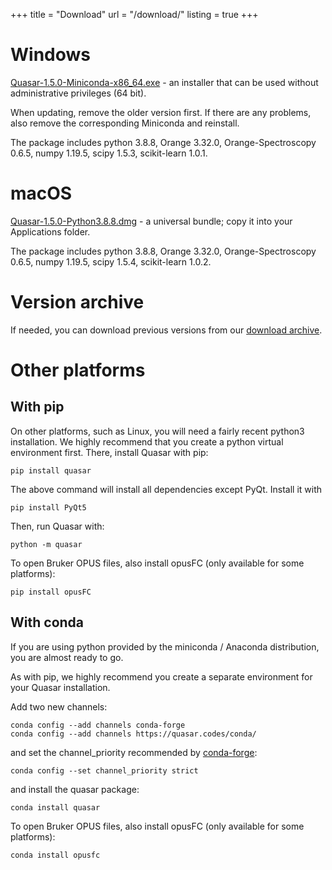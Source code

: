 +++
title = "Download"
url = "/download/"
listing = true
+++

Windows
=======

[Quasar-1.5.0-Miniconda-x86_64.exe](https://download.biolab.si/download/files/quasar/Quasar-1.5.0-Miniconda-x86_64.exe) - an
installer that can be used without administrative privileges (64 bit).

When updating, remove the older version first. If there are any problems, also remove the corresponding Miniconda and reinstall.

The package includes python 3.8.8,
Orange 3.32.0, Orange-Spectroscopy 0.6.5, numpy 1.19.5,
scipy 1.5.3, scikit-learn 1.0.1.

macOS
=====

[Quasar-1.5.0-Python3.8.8.dmg](https://download.biolab.si/download/files/quasar/Quasar-1.5.0-Python3.8.8.dmg) - a universal
bundle; copy it into your Applications folder.

The package includes python 3.8.8,
Orange 3.32.0, Orange-Spectroscopy 0.6.5, numpy 1.19.5,
scipy 1.5.4, scikit-learn 1.0.2.

Version archive
===============

If needed, you can download previous versions from our [download archive](https://download.biolab.si/download/files/quasar/).

Other platforms
===============

With pip
--------

On other platforms, such as Linux, you will need a fairly recent python3 installation.
We highly recommend that you create a python virtual environment first. 
There, install Quasar with pip:

    pip install quasar
    
The above command will install all dependencies except PyQt. Install it with

    pip install PyQt5

Then, run Quasar with:

    python -m quasar

To open Bruker OPUS files, also install opusFC (only available for some platforms):

    pip install opusFC

With conda
----------

If you are using python provided by the miniconda / Anaconda distribution, you are almost ready to go.

As with pip, we highly recommend you create a separate environment for your Quasar installation.

Add two new channels:

    conda config --add channels conda-forge
    conda config --add channels https://quasar.codes/conda/

and set the channel_priority recommended by [conda-forge](https://conda-forge.org/docs/user/tipsandtricks.html#how-to-fix-it):

    conda config --set channel_priority strict

and install the quasar package:

    conda install quasar

To open Bruker OPUS files, also install opusFC (only available for some platforms):

    conda install opusfc

